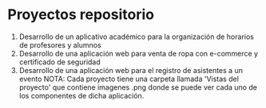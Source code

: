 # Proyectos repositorio
1. Desarrollo de un aplicativo académico para la organización de horarios de profesores y alumnos
2. Desarrollo de una aplicación web para venta de ropa con e-commerce y certificado de seguridad
3. Desarrollo de una aplicación web para el registro de asistentes a un evento
 NOTA: Cada proyecto tiene una carpeta llamada 'Vistas del proyecto' que contiene imagenes .png
donde se puede ver cada uno de los componentes de dicha aplicación.
